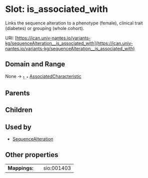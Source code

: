 
# Slot: is_associated_with

Links the sequence alteration to a phenotype (female), clinical trait (diabetes) or grouping (whole cohort).

URI: [https://ican.univ-nantes.io/variants-kg/sequenceAlteration__is_associated_with](https://ican.univ-nantes.io/variants-kg/sequenceAlteration__is_associated_with)


## Domain and Range

None &#8594;  <sub>1..\*</sub> [AssociatedCharacteristic](AssociatedCharacteristic.md)

## Parents


## Children


## Used by

 * [SequenceAlteration](SequenceAlteration.md)

## Other properties

|  |  |  |
| --- | --- | --- |
| **Mappings:** | | sio:001403 |
